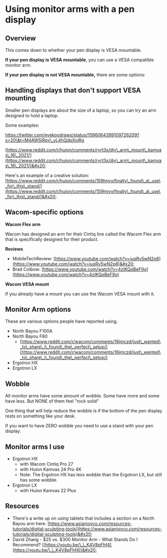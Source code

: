 # Using monitor arms with a pen display

## Overview

This comes down to whether your pen display is VESA mountable.

**If your pen display is VESA mountable**, you can use a VESA compatible monitor arm.

**If your pen display is not VESA mountable,** there are some options:

## Handling displays that don't support VESA mounting

Smaller pen displays are about the size of a laptop, so you can try an arm designed to hold a laptop.

Some examples:

[https://twitter.com/eyekoodraws/status/1596064399109726209?s=20\&t=M4AWSiRpv\_yL4hQdpXojRg ](https://twitter.com/eyekoodraws/status/1596064399109726209?s=20\&t=M4AWSiRpv\_yL4hQdpXojRg)

[https://www.reddit.com/r/huion/comments/ryrt3x/diy\_arm\_mount\_kamvas\_16\_2021/](https://www.reddit.com/r/huion/comments/ryrt3x/diy\_arm\_mount\_kamvas\_16\_2021/)&#x20;

Here's an example of a creative solution: [https://www.reddit.com/r/huion/comments/159hnvy/finally\_found\_a\_use\_for\_this\_stand/](https://www.reddit.com/r/huion/comments/159hnvy/finally\_found\_a\_use\_for\_this\_stand/)&#x20;

## Wacom-specific options

**Wacom Flex arm**

Wacom has designed an arm for their Cintiq line called the Wacom Flex arm that is specifically designed for their product.

**Reviews**

* MobileTechReview: [https://www.youtube.com/watch?v=iuqRv5wN2p8](https://www.youtube.com/watch?v=iuqRv5wN2p8)&#x20;
* Brad Colbow: [https://www.youtube.com/watch?v=4zIKQqBeF9o](https://www.youtube.com/watch?v=4zIKQqBeF9o)

**Wacom VESA mount**

If you already have a mount you can use the Wacom VESA mount with it.

## Monitor Arm options

These are various options people have reported using.

* North Bayou F100A
* North Bayou F80
  * [https://www.reddit.com/r/wacom/comments/16jmczd/just\_wanted\_to\_share\_i\_found\_the\_perfect\_setup/](https://www.reddit.com/r/wacom/comments/16jmczd/just\_wanted\_to\_share\_i\_found\_the\_perfect\_setup/)
* Ergotron HX&#x20;
* Ergotron LX

## Wobble

All monitor arms have some amount of wobble. Some have more and some have less. But NONE of them feel "rock solid"

One thing that will help reduce the wobble is if the bottom of the pen display rests on something like your desk.

If you want to have ZERO wobble you need to use a stand with your pen display.

## Monitor arms I use

* Ergotron HX
  * with Wacom Cintiq Pro 27
  * with Huion Kamvas 24 Pro 4K
  * Note: The Ergotron HX has less wobble than the Ergotron LX, but still has some wobble.
* Ergotron LX&#x20;
  * with Huion Kamvas 22 Plus

## Resources

* There's a write up on using tablets that includes a section on a North Bayou arm here: [https://www.asianjoyco.com/resources-tutorials/digital-sculpting-tools](https://www.asianjoyco.com/resources-tutorials/digital-sculpting-tools)&#x20;
* David Zhang - $25 vs. $300 Monitor Arm - What Stands Do I Recommend? ([https://youtu.be/\_\_K4V8pFhf4](https://youtu.be/\_\_K4V8pFhf4))&#x20;

